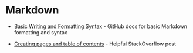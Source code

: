 # Markdown

* [Basic Writing and Formatting Syntax](https://docs.github.com/en/github/writing-on-github/getting-started-with-writing-and-formatting-on-github/basic-writing-and-formatting-syntax) - GitHub docs for basic Markdown formatting and syntax

* [Creating pages and table of contents](https://stackoverflow.com/questions/11948245/markdown-to-create-pages-and-table-of-contents) - Helpful StackOverflow post
